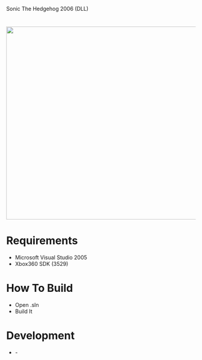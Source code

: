 Sonic The Hedgehog 2006 (DLL)
<h1 align="center"><img src="./misc/Logo.png" width="512" align="center"></h1>

<h1>Requirements</h1>
<ul>
<li>Microsoft Visual Studio 2005 </li>
<li>Xbox360 SDK (3529)</li>
</ul>

<h1>How To Build</h1>
<ul>
<li>Open .sln</li>
<li>Build It</li>
</ul>

<h1>Development</h1>
<ul>
<li>-</li>
</ul>
